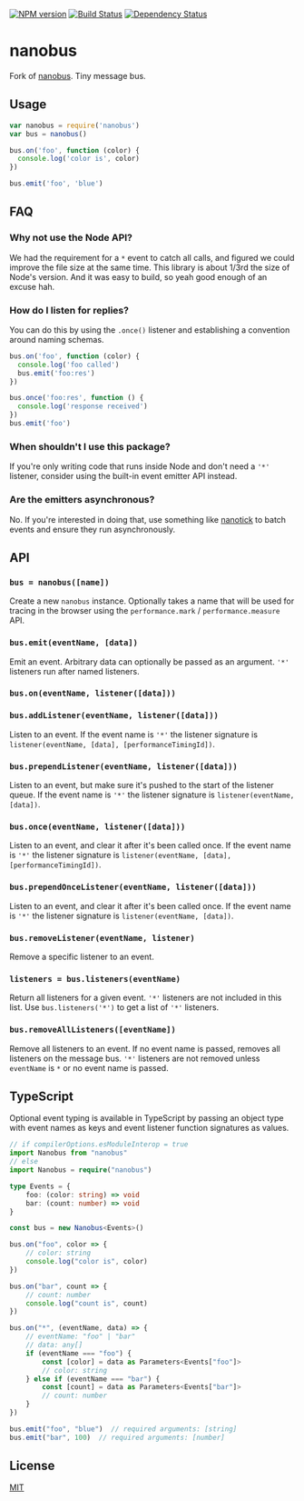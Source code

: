 [![NPM version][npm-image]][npm-url]
[![Build Status][build-image]][build-url]
[![Dependency Status][deps-image]][deps-url]

# nanobus

Fork of [nanobus]. Tiny message bus.

## Usage
```js
var nanobus = require('nanobus')
var bus = nanobus()

bus.on('foo', function (color) {
  console.log('color is', color)
})

bus.emit('foo', 'blue')
```

## FAQ
### Why not use the Node API?
We had the requirement for a `*` event to catch all calls, and figured we could
improve the file size at the same time. This library is about 1/3rd the size of
Node's version. And it was easy to build, so yeah good enough of an excuse hah.

### How do I listen for replies?
You can do this by using the `.once()` listener and establishing a convention
around naming schemas.

```js
bus.on('foo', function (color) {
  console.log('foo called')
  bus.emit('foo:res')
})

bus.once('foo:res', function () {
  console.log('response received')
})
bus.emit('foo')
```

### When shouldn't I use this package?
If you're only writing code that runs inside Node and don't need a `'*'`
listener, consider using the built-in event emitter API instead.

### Are the emitters asynchronous?
No. If you're interested in doing that, use something like
[nanotick](https://github.com/yoshuawuyts/nanotick) to batch events and ensure
they run asynchronously.

## API
### `bus = nanobus([name])`
Create a new `nanobus` instance. Optionally takes a name that will be used for
tracing in the browser using the `performance.mark` / `performance.measure`
API.

### `bus.emit(eventName, [data])`
Emit an event. Arbitrary data can optionally be passed as an argument. `'*'`
listeners run after named listeners.

### `bus.on(eventName, listener([data]))`
### `bus.addListener(eventName, listener([data]))`
Listen to an event. If the event name is `'*'` the listener signature is
`listener(eventName, [data], [performanceTimingId])`.

### `bus.prependListener(eventName, listener([data]))`
Listen to an event, but make sure it's pushed to the start of the listener
queue. If the event name is `'*'` the listener signature is
`listener(eventName, [data])`.

### `bus.once(eventName, listener([data]))`
Listen to an event, and clear it after it's been called once.  If the event
name is `'*'` the listener signature is
`listener(eventName, [data], [performanceTimingId])`.

### `bus.prependOnceListener(eventName, listener([data]))`
Listen to an event, and clear it after it's been called once.  If the event
name is `'*'` the listener signature is `listener(eventName, [data])`.

### `bus.removeListener(eventName, listener)`
Remove a specific listener to an event.

### `listeners = bus.listeners(eventName)`
Return all listeners for a given event. `'*'` listeners are not included in
this list. Use `bus.listeners('*')` to get a list of `'*'` listeners.

### `bus.removeAllListeners([eventName])`
Remove all listeners to an event. If no event name is passed, removes all
listeners on the message bus. `'*'` listeners are not removed unless
`eventName` is `*` or no event name is passed.

## TypeScript

Optional event typing is available in TypeScript by passing an object type with 
event names as keys and event listener function signatures as values.

```ts
// if compilerOptions.esModuleInterop = true
import Nanobus from "nanobus"
// else
import Nanobus = require("nanobus") 

type Events = {
    foo: (color: string) => void
    bar: (count: number) => void
}

const bus = new Nanobus<Events>()

bus.on("foo", color => {
    // color: string
    console.log("color is", color)
})

bus.on("bar", count => {
    // count: number
    console.log("count is", count)
})

bus.on("*", (eventName, data) => {
    // eventName: "foo" | "bar"
    // data: any[]
    if (eventName === "foo") {
        const [color] = data as Parameters<Events["foo"]>
        // color: string
    } else if (eventName === "bar") {
        const [count] = data as Parameters<Events["bar"]>
        // count: number
    }
})

bus.emit("foo", "blue")  // required arguments: [string]
bus.emit("bar", 100)  // required arguments: [number]
```

## License
[MIT](https://tldrlegal.com/license/mit-license)


[nanobus]: https://npmjs.org/package/nanobus

[npm-image]: https://img.shields.io/npm/v/@pirxpilot/nanobus
[npm-url]: https://npmjs.org/package/@pirxpilot/nanobus

[build-url]: https://github.com/pirxpilot/nanobus/actions/workflows/check.yaml
[build-image]: https://img.shields.io/github/actions/workflow/status/pirxpilot/nanobus/check.yaml?branch=main

[deps-image]: https://img.shields.io/librariesio/release/npm/@pirxpilot/nanobus
[deps-url]: https://libraries.io/npm/@pirxpilot%2Fnanobus
